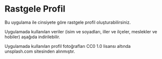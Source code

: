 # Rastgele Profil

Bu uygulama ile cinsiyete göre rastgele profil oluşturabilirsiniz.

Uygulamada kullanılan veriler (isim ve soyadları, iller ve ilçeler, meslekler ve hobiler) aşağıda indirilebilir.

Uygulamada kullanılan profil fotoğrafları CC0 1.0 lisansı altında unsplash.com sitesinden alınmıştır.
